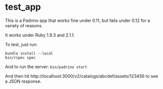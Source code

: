 test_app
========

This is a Padrino app that works fine under 0.11, but fails under 0.12 for a variety of reasons.

It works under Ruby 1.9.3 and 2.1.1.

To test, just run:
```
bundle install --local
bin/rspec spec
```

And to run the server:
`bin/padrino start`

And then hit http://localhost:3000/v2/catalogs/abcdef/assets/123456 to see a JSON response.

